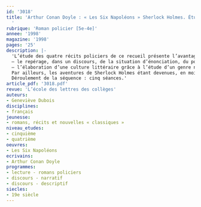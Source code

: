 ```yaml
---
id: '3018'
title: 'Arthur Conan Doyle : « Les Six Napoléons » Sherlock Holmes. Étude intégrale
  '
rubrique: 'Roman policier [5e-4e]'
annee: '1998'
magazine: '1998'
pages: '25'
description: |-
  'L’étude des quatre récits policiers de ce recueil présente l’avantage de commencer l’année par le perfectionnement de la connaissance des genres narratifs : ici, le récit bref. La séquence s’organise autour de quelques-uns des objectifs prescrits dans les instructions officielles :
  – le repérage, dans un discours, de la situation d’énonciation, du point de vue de l’énonciateur, de trois des fonctions du discours : raconter, décrire, expliquer (ces notions seront réinvesties dans des travaux d’écriture) ;
  – l’élaboration d’une culture littéraire grâce à l’étude d’un genre narratif dont on identifie les principaux constituants : agencement du récit, insertion de descriptions et des dialogues.
  Par ailleurs, les aventures de Sherlock Holmes étant devenues, en moins d’un siècle, une référence littéraire universelle, les élèves se retrouvent généralement en terrain connu et peuvent ainsi apprécier d’autant plus facilement cette lecture. Conan Doyle a en effet créé le personnage le plus emblématique des enquêtes policières, le détective le plus célèbre du monde, fondant une méthode d’investigation inédite qui reste sa marque.
  Déroulement de la séquence : cinq séances.'
article_pdf: '3018.pdf'
revue: 'L’école des lettres des collèges'
auteurs:
- Geneviève Dubois
disciplines:
- français
jeunesse:
- romans, récits et nouvelles « classiques »
niveau_etudes:
- cinquième
- quatrième
oeuvres:
- Les Six Napoléons
ecrivains:
- Arthur Conan Doyle
programmes:
- lecture - romans policiers
- discours - narratif
- discours - descriptif
siecles:
- 19e siècle
---
```

